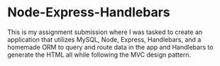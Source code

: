 # Node-Express-Handlebars
This is my assignment submission where I was tasked to create an application that utilizes MySQL, Node, Express, Handlebars, and a homemade ORM to query and route data in the app and Handlebars to generate the HTML all while following the MVC design pattern.
